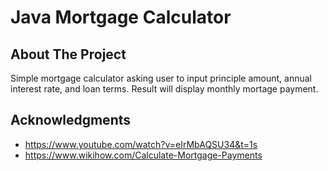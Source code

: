 # Java Mortgage Calculator
## About The Project
Simple mortgage calculator asking user to input principle amount, annual interest rate, and loan terms. Result will display monthly mortage payment.
## Acknowledgments
- https://www.youtube.com/watch?v=eIrMbAQSU34&t=1s
- https://www.wikihow.com/Calculate-Mortgage-Payments
